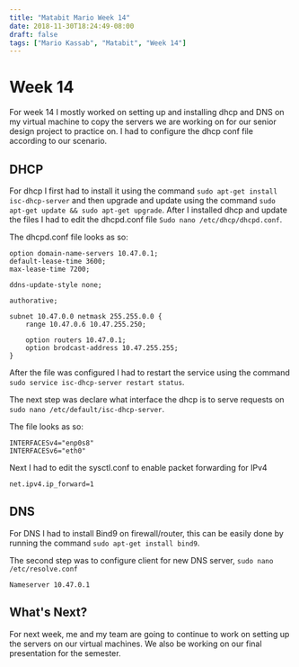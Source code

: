 ```yaml
---
title: "Matabit Mario Week 14"
date: 2018-11-30T18:24:49-08:00
draft: false
tags: ["Mario Kassab", "Matabit", "Week 14"]
---
```


# Week 14

For week 14 I mostly worked on setting up and installing dhcp and DNS on my virtual machine to copy the servers we are working on for our senior design project to practice on. I had to configure the dhcp conf file according to our scenario. 

## DHCP 

For dhcp I first had to install it using the command ```sudo apt-get install isc-dhcp-server``` and then upgrade and update using the command ```sudo apt-get update && sudo apt-get upgrade```. After I installed dhcp and update the files I had to edit the dhcpd.conf file ```Sudo nano /etc/dhcp/dhcpd.conf```.

The dhcpd.conf file looks as so:

```
option domain-name-servers 10.47.0.1;
default-lease-time 3600;
max-lease-time 7200;

ddns-update-style none;

authorative;

subnet 10.47.0.0 netmask 255.255.0.0 {
    range 10.47.0.6 10.47.255.250;

    option routers 10.47.0.1;
    option brodcast-address 10.47.255.255;
}
```

After the file was configured I had to restart the service using the command ```sudo service isc-dhcp-server restart status```.

The next step was declare what interface the dhcp is to serve requests on ```sudo nano /etc/default/isc-dhcp-server```.

The file looks as so:

```
INTERFACESv4="enp0s8"
INTERFACESv6="eth0"
```
Next I had to edit the sysctl.conf to enable packet forwarding for IPv4

```
net.ipv4.ip_forward=1
```

## DNS

For DNS I had to install Bind9 on firewall/router, this can be easily done by running the command ```sudo apt-get install bind9```. 

The second step was to configure client for new DNS server, ```sudo nano /etc/resolve.conf```

```
Nameserver 10.47.0.1
```

## What's Next? 
For next week, me and my team are going to continue to work on setting up the servers on our virtual machines. We also be working on our final presentation for the semester. 